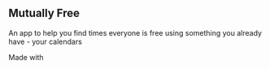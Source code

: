 Mutually Free
--------------

An app to help you find times everyone is free using something you already have - your calendars


Made with 